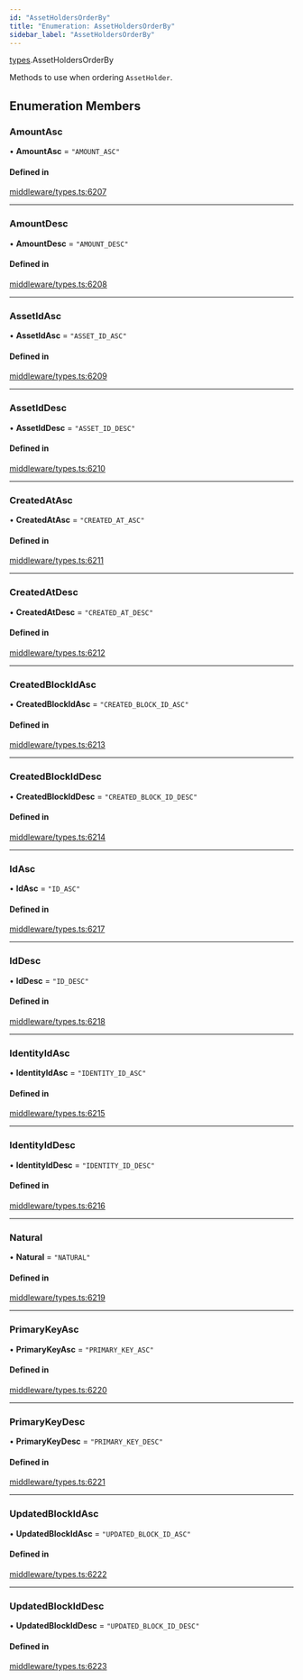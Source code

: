```yaml
---
id: "AssetHoldersOrderBy"
title: "Enumeration: AssetHoldersOrderBy"
sidebar_label: "AssetHoldersOrderBy"
---
```


[types](../../../modules/Types/Types.md).AssetHoldersOrderBy

Methods to use when ordering `AssetHolder`.

## Enumeration Members

### AmountAsc

• **AmountAsc** = ``"AMOUNT_ASC"``

#### Defined in

[middleware/types.ts:6207](https://github.com/PolymeshAssociation/polymesh-sdk/blob/8a9158669/src/middleware/types.ts#L6207)

___

### AmountDesc

• **AmountDesc** = ``"AMOUNT_DESC"``

#### Defined in

[middleware/types.ts:6208](https://github.com/PolymeshAssociation/polymesh-sdk/blob/8a9158669/src/middleware/types.ts#L6208)

___

### AssetIdAsc

• **AssetIdAsc** = ``"ASSET_ID_ASC"``

#### Defined in

[middleware/types.ts:6209](https://github.com/PolymeshAssociation/polymesh-sdk/blob/8a9158669/src/middleware/types.ts#L6209)

___

### AssetIdDesc

• **AssetIdDesc** = ``"ASSET_ID_DESC"``

#### Defined in

[middleware/types.ts:6210](https://github.com/PolymeshAssociation/polymesh-sdk/blob/8a9158669/src/middleware/types.ts#L6210)

___

### CreatedAtAsc

• **CreatedAtAsc** = ``"CREATED_AT_ASC"``

#### Defined in

[middleware/types.ts:6211](https://github.com/PolymeshAssociation/polymesh-sdk/blob/8a9158669/src/middleware/types.ts#L6211)

___

### CreatedAtDesc

• **CreatedAtDesc** = ``"CREATED_AT_DESC"``

#### Defined in

[middleware/types.ts:6212](https://github.com/PolymeshAssociation/polymesh-sdk/blob/8a9158669/src/middleware/types.ts#L6212)

___

### CreatedBlockIdAsc

• **CreatedBlockIdAsc** = ``"CREATED_BLOCK_ID_ASC"``

#### Defined in

[middleware/types.ts:6213](https://github.com/PolymeshAssociation/polymesh-sdk/blob/8a9158669/src/middleware/types.ts#L6213)

___

### CreatedBlockIdDesc

• **CreatedBlockIdDesc** = ``"CREATED_BLOCK_ID_DESC"``

#### Defined in

[middleware/types.ts:6214](https://github.com/PolymeshAssociation/polymesh-sdk/blob/8a9158669/src/middleware/types.ts#L6214)

___

### IdAsc

• **IdAsc** = ``"ID_ASC"``

#### Defined in

[middleware/types.ts:6217](https://github.com/PolymeshAssociation/polymesh-sdk/blob/8a9158669/src/middleware/types.ts#L6217)

___

### IdDesc

• **IdDesc** = ``"ID_DESC"``

#### Defined in

[middleware/types.ts:6218](https://github.com/PolymeshAssociation/polymesh-sdk/blob/8a9158669/src/middleware/types.ts#L6218)

___

### IdentityIdAsc

• **IdentityIdAsc** = ``"IDENTITY_ID_ASC"``

#### Defined in

[middleware/types.ts:6215](https://github.com/PolymeshAssociation/polymesh-sdk/blob/8a9158669/src/middleware/types.ts#L6215)

___

### IdentityIdDesc

• **IdentityIdDesc** = ``"IDENTITY_ID_DESC"``

#### Defined in

[middleware/types.ts:6216](https://github.com/PolymeshAssociation/polymesh-sdk/blob/8a9158669/src/middleware/types.ts#L6216)

___

### Natural

• **Natural** = ``"NATURAL"``

#### Defined in

[middleware/types.ts:6219](https://github.com/PolymeshAssociation/polymesh-sdk/blob/8a9158669/src/middleware/types.ts#L6219)

___

### PrimaryKeyAsc

• **PrimaryKeyAsc** = ``"PRIMARY_KEY_ASC"``

#### Defined in

[middleware/types.ts:6220](https://github.com/PolymeshAssociation/polymesh-sdk/blob/8a9158669/src/middleware/types.ts#L6220)

___

### PrimaryKeyDesc

• **PrimaryKeyDesc** = ``"PRIMARY_KEY_DESC"``

#### Defined in

[middleware/types.ts:6221](https://github.com/PolymeshAssociation/polymesh-sdk/blob/8a9158669/src/middleware/types.ts#L6221)

___

### UpdatedBlockIdAsc

• **UpdatedBlockIdAsc** = ``"UPDATED_BLOCK_ID_ASC"``

#### Defined in

[middleware/types.ts:6222](https://github.com/PolymeshAssociation/polymesh-sdk/blob/8a9158669/src/middleware/types.ts#L6222)

___

### UpdatedBlockIdDesc

• **UpdatedBlockIdDesc** = ``"UPDATED_BLOCK_ID_DESC"``

#### Defined in

[middleware/types.ts:6223](https://github.com/PolymeshAssociation/polymesh-sdk/blob/8a9158669/src/middleware/types.ts#L6223)
